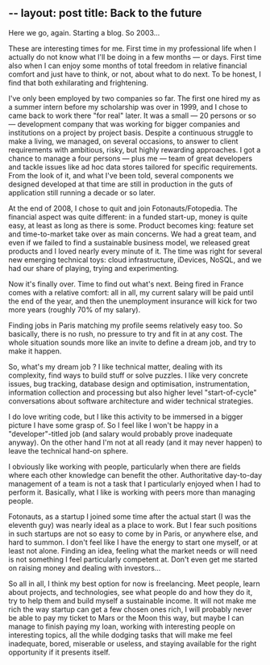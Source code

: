--
layout: post
title: Back to the future
--

Here we go, again. Starting a blog. So 2003...

These are interesting times for me. First time in my professional life when I actually do not know what
I'll be doing in a few months — or days. First time also when I can enjoy some months of total freedom in
relative financial comfort and just have to think, or not, about what to do next.
To be honest, I find that both exhilarating and frightening.

I've only been employed by two companies so far. The first one hired my as a summer intern before my scholarship was
over in 1999, and I chose to came back to work there "for real" later. It was a small — 20 persons or so — development
company that was working for bigger companies and institutions on a project by project basis.
Despite a continuous struggle to make a living, we managed, on several occasions, to answer to client requirements
with ambitious, risky, but highly rewarding approaches. I got a chance to manage a four persons — plus me — team of
great developers and tackle issues like ad hoc data stores tailored for specific requirements.
From the look of it, and what I've been told, several components we designed developed at that time are still
in production in the guts of application still running a decade or so later.

At the end of 2008, I chose to quit and join Fotonauts/Fotopedia.
The financial aspect was quite different: in a funded start-up, money is quite easy, at least as long as there is some.
Product becomes king: feature set and time-to-market take over as main concerns. We had a great team, and even if
we failed to find a sustainable business model, we released great products and I loved nearly every minute of it.
The time was right for several new emerging technical toys: cloud infrastructure, iDevices, NoSQL, and we had our
share of playing, trying and experimenting.

Now it's finally over. Time to find out what's next. Being fired in France comes with a relative comfort: all in all,
my current salary will be paid until the end of the year, and then the unemployment insurance will kick for two more
years (roughly 70% of my salary).

Finding jobs in Paris matching my profile seems relatively easy too. So basically, there is no rush, no pressure to try
and fit in at any cost. The whole situation sounds more like an invite to define a dream job, and try to make it
happen.

So, what's my dream job ? I like technical matter, dealing with its complexity, find ways to build stuff or solve
puzzles. I like very concrete issues, bug tracking, database design and optimisation, instrumentation,
information collection and processing but also higher level "start-of-cycle" conversations about software architecture
and wider technical strategies.

I do love writing code, but I like this activity to be immersed in a bigger picture I have some grasp of.
So I feel like I won't be happy in a "developer"-titled job (and salary would probably prove inadequate anyway). On the
other hand I'm not at all ready (and it may never happen) to leave the technical hand-on sphere.

I obviously like working with people, particularly when there are fields where each other knowledge can benefit the
other. Authoritative day-to-day management of a team is not a task that I particularly enjoyed when I had to perform
it. Basically, what I like is working with peers more than managing people.

Fotonauts, as a startup I joined some time after the actual start (I was the eleventh guy) was nearly ideal as a
place to work. But I fear such positions in such startups are not so easy to come by in Paris, or anywhere else, and
hard to summon. I don't feel like I have the energy to start one myself, or at least not alone. Finding an idea,
feeling what the market needs or will need is not something I feel particularly competent at. Don't even get me started
on raising money and dealing with investors...

So all in all, I think my best option for now is freelancing. Meet people, learn about projects, and technologies,
see what people do and how they do it, try to help them and build myself a sustainable income.
It will not make me rich the way startup can get a few chosen ones rich, I will probably never be able to pay my
ticket to Mars or the Moon this way, but maybe I can manage to finish paying my loan, working with interesting people
on interesting topics, all the while dodging tasks that will make me feel inadequate, bored, miserable or useless, and
staying available for the right opportunity if it presents itself.
